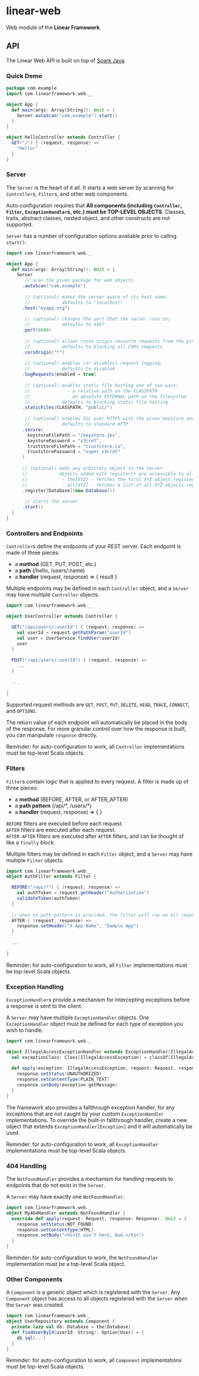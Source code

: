 # linear-web
Web module of the **Linear Framework**.

## API
The Linear Web API is built on top of [Spark Java](http://sparkjava.com).

### Quick Demo
```scala
package com.example
import com.linearframework.web._

object App {
  def main(args: Array[String]): Unit = {
    Server.autoScan("com.example").start()
  }
}

object HelloController extends Controller {
  GET("/") { (request, response) =>
    "Hello!"
  }
}
```

### Server
The `Server` is the heart of it all.  It starts a web server by scanning for `Controller`s, `Filter`s, and other web components.

Auto-configuration requires that **All components (including `Controller`, `Filter`, `ExceptionHandler`s, etc.) must be TOP-LEVEL OBJECTS**.
Classes, traits, abstract classes, nested object, and other constructs are not supported.

`Server` has a number of configuration options available prior to calling `start()`:
```scala
import com.linearframework.web._

object App {
  def main(args: Array[String]): Unit = {  
    Server
       // scan the given package for web objects
      .autoScan("com.example")
    
       // (optional) makes the server aware of its host name;
       //            defaults to "localhost"
      .host("myapp.org")
      
       // (optional) changes the port that the server runs on;
       //            defaults to 4567
      .port(8080)
      
       // (optional) allows cross-origin resource requests from the given origin;
       //            defaults to blocking all CORS requests
      .corsOrigin("*")
      
       // (optional) enables (or disables) request logging;
       //            defaults to disabled
      .logRequests(enabled = true)
      
       // (optional) enables static file hosting one of two ways:
       //              - a relative path on the CLASSPATH
       //              - an absolute EXTERNAL path on the filesystem
       //            defaults to blocking static file hosting 
      .staticFiles(CLASSPATH, "public/")
      
       // (optional) enables SSL over HTTPS with the given keystore and truststore;
       //            defaults to standard HTTP
      .secure(
        keystoreFilePath = "/keystore.jks", 
        keystorePassword = "s3cret", 
        truststoreFilePath = "truststore.ca", 
        truststorePassword = "super_s3cret"
      )
      
      // (optional) adds any arbitrary object to the Server.
      //            objects added with register() are accessible to all server components using:
      //             - the[XYZ] - fetches the first XYZ object registered to the server
      //             - all[XYZ] - fetches a list of all XYZ objects registered to the server
      .register[Database](new Database())
      
       // starts the server
      .start()
  }
}
```

### Controllers and Endpoints
`Controller`s define the endpoints of your REST server.  Each endpoint is made of three pieces:

- a **method** (GET, PUT, POST, etc.)
- a **path** (/hello, /users/:name)
- a **handler** (request, response) => { result }

Multiple endpoints may be defined in each `Controller` object, and 
a `Server` may have multiple `Controller` objects.

```scala
import com.linearframework.web._

object UserController extends Controller {

  GET("/api/users/:userId") { (request, response) =>
    val userId = request.getPathParam("userId")
    val user = UserService.findUser(userId)
    user
  }
  
  POST("/api/users/:userId") { (request, response) =>
    ...
  }
  
  ...
  
}
```

Supported request methods are `GET`, `POST`, `PUT`, `DELETE`, `HEAD`, `TRACE`, `CONNECT`, and `OPTIONS`. 

The return value of each endpoint will automatically be placed in the body of the response.  For
more granular control over how the response is built, you can manipulate `response` directly.

Reminder: for auto-configuration to work, all `Controller` implementations must be top-level Scala objects.


### Filters
`Filter`s contain logic that is applied to every request.  A filter is made up of three pieces:

- a **method** (BEFORE, AFTER, or AFTER_AFTER)
- a **path pattern** (/api/\*, /users/\*)
- a **handler** (request, response) => { }

`BEFORE` filters are executed before each request.  
`AFTER` filters are executed after each request.  
`AFTER-AFTER` filters are executed after `AFTER` filters, and can be thought of like a `finally` block.

Multiple filters may be defined in each `Filter` object, and 
a `Server` may have multiple `Filter` objects.

```scala
import com.linearframework.web._
object AuthFilter extends Filter {

  BEFORE("/api/*") { (request, response) =>
    val authToken = request.getHeader("Authorization")
    validateToken(authToken)
  }
  
  // when no path pattern is provided, the filter will run on all requests
  AFTER { (request, response) =>
    response.setHeader("X-App-Name", "Sample App")
  }
  
  ...
  
}
```

Reminder: for auto-configuration to work, all `Filter` implementations must be top-level Scala objects.


### Exception Handling
`ExceptionHandler`s provide a mechanism for intercepting exceptions before a response is sent to the client.

A `Server` may have multiple `ExceptionHandler` objects. One `ExceptionHandler` object must be defined 
for each type of exception you wish to handle.

```scala
import com.linearframework.web._

object IllegalAccessExceptionHandler extends ExceptionHandler[IllegalAccessException] {
  val exceptionClass: Class[IllegalAccessException] = classOf[IllegalAccessException]
  
  def apply(exception: IllegalAccessException, request: Request, response: Response): Unit = {
    response.setStatus(UNAUTHORIZED)
    response.setContentType(PLAIN_TEXT)
    response.setBody(exception.getMessage)
  }
}
```

The framework also provides a fallthrough exception handler, for any exceptions that are not caught by your custom
`ExceptionHandler` implementations.  To override the built-in fallthrough handler, create a new 
object that extends `ExceptionHandler[Exception]` and it will automatically be used.

Reminder: for auto-configuration to work, all `ExceptionHandler` implementations must be top-level Scala objects.


### 404 Handling
The `NotFoundHandler` provides a mechanism for handling requests to endpoints that do not exist in the `Server`.

A `Server` may have exactly one `NotFoundHandler`.

```scala
import com.linearframework.web._
object My404Handler extends NotFoundHandler {
  override def apply(request: Request, response: Response): Unit = {
    response.setStatus(NOT_FOUND)
    response.setContentType(HTML)
    response.setBody("<h1>It ain't here, bud.</h1>")
  }
}
```

Reminder: for auto-configuration to work, the `NotFoundHandler` implementation must be a top-level Scala object.


### Other Components
A `Component` is a generic object which is registered with the `Server`.
Any `Component` object has access to all objects registered with the `Server` when the `Server` was created.

```scala
import com.linearframework.web._
object UserRepository extends Component {
  private lazy val db: Database = the[Database]
  def findUserById(userId: String): Option[User] = {
    db.sql(...)
  }
}
```

Reminder: for auto-configuration to work, all `Component` implementations must be top-level Scala objects.